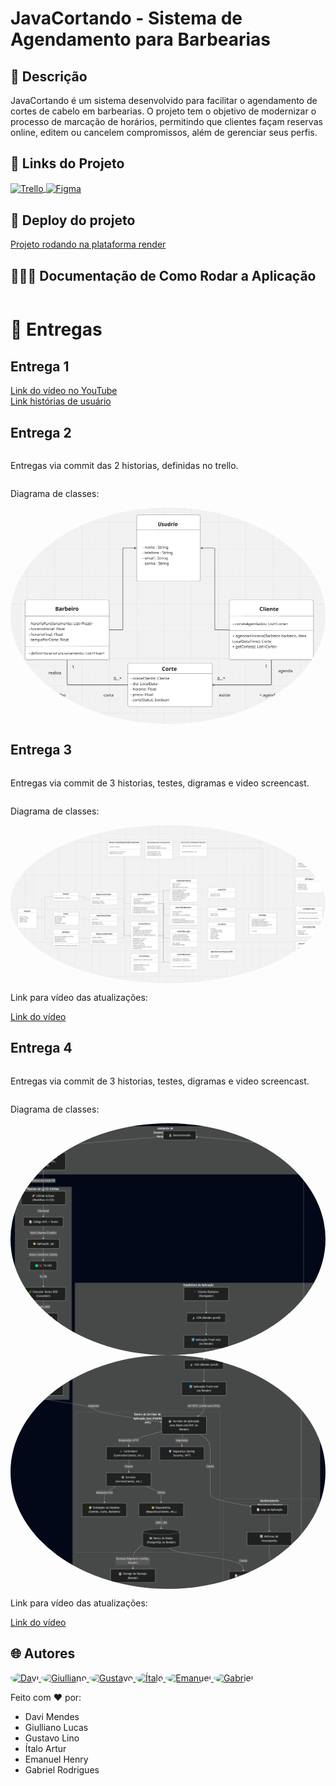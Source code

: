 # **JavaCortando - Sistema de Agendamento para Barbearias**

## 📌 Descrição
JavaCortando é um sistema desenvolvido para facilitar o agendamento de cortes de cabelo em barbearias. 
O projeto tem o objetivo de modernizar o processo de marcação de horários, permitindo que clientes façam reservas online, 
editem ou cancelem compromissos, além de gerenciar seus perfis.

## 🔗 Links do Projeto
<div style="display: inline_block">
 <a href="https://trello.com/invite/b/67db31973176211a647f7134/ATTI70be2f70dd5fde3bf304746c8d65367a25D5ED40/trabalho-programacao-orientada-a-objeto-barbearia">
  <img align="center" alt="Trello" heigth="30" width="40" src="https://cdn.jsdelivr.net/gh/devicons/devicon@latest/icons/trello/trello-original.svg">
 </a>

 <a href="https://www.figma.com/design/eUPMeF3Suui8iQ5W0dQsY4/JaVaCortando?node-id=0-1&t=rCHhRQjuv40g83jF-1">
  <img align="center" alt="Figma" heigth="30" width="40" src="https://cdn.jsdelivr.net/gh/devicons/devicon@latest/icons/figma/figma-original.svg">
 </a>
</div>

<h2>🚀 Deploy do projeto</h2>
<div style="display: flex; flex-direction: column;">
 <a href="https://front-projeto-poo.onrender.com/">Projeto rodando na plataforma render</a>
</div>

<h2>🧑🏻‍💻 Documentação de Como Rodar a Aplicação</h2>
<div style="display: flex; flex-direction: column;">
 
</div>

<h1>📃 Entregas</h1>
<h2>Entrega 1</h2>
<div style="display: flex; flex-direction: column;">
  <a href="https://youtu.be/8Q1tQ8D2EZQ?si=sDhOYCMUrof_788Q">Link do vídeo no YouTube</a>
  <a href="https://trello.com/invite/b/67db31973176211a647f7134/ATTI70be2f70dd5fde3bf304746c8d65367a25D5ED40/trabalho-programacao-orientada-a-objeto-barbearia">Link histórias de usuário</a>
</div>

<h2>Entrega 2</h2>
<div style="display: flex; flex-direction: column;">
  <p>Entregas via commit das 2 historias, definidas no trello.</p>
  <p>Diagrama de classes: </p>
  <img style="border-radius: 50%" src="diagramas/DiagramaEntrega2.png" width="1000px;" alt="Diagrama de Classes"/>
</div>

<h2>Entrega 3</h2>
<div style="display: flex; flex-direction: column;">
  <p>Entregas via commit de 3 historias, testes, digramas e video screencast.</p>
  <p>Diagrama de classes: </p>
  <img style="border-radius: 50%" src="diagramas/DiagramaEntrega3.png" width="1000px;" alt="Diagrama de Classes"/>
 <p>Link para vídeo das atualizações: </p>
 <a href="https://youtu.be/7tUJrM01ImM">Link do vídeo</a>
</div>

<h2>Entrega 4</h2>
<div style="display: flex; flex-direction: column;">
  <p>Entregas via commit de 3 historias, testes, digramas e video screencast.</p>
  <p>Diagrama de classes: </p>
  <img style="border-radius: 50%" src="diagramas/DiagramaEntrega4Parte1.png" width="1000px;" alt="Diagrama de Classes"/>
 <img style="border-radius: 50%" src="diagramas/DiagramaEntrega4Parte2.png" width="1000px;" alt="Diagrama de Classes"/>
 <p>Link para vídeo das atualizações: </p>
 <a href="">Link do vídeo</a>
</div>

## 🌐 Autores
<a href="https://github.com/DavidaMendes">
 <img style="border-radius: 50%" src="https://avatars.githubusercontent.com/u/166074227?v=4" width="100px;" alt="Davi"/>
</a>
<a href="https://github.com/giulms">
 <img style="border-radius: 50%" src="https://avatars.githubusercontent.com/u/163376922?v=4" width="100px;" alt="Giulliano"/>
</a>
<a href="https://github.com/GustavoLino728">
 <img style="border-radius: 50%" src="https://avatars.githubusercontent.com/u/161669997?v=4" width="100px;" alt="Gustavo"/>
</a>
<a href="https://github.com/ItaloVasconcelos05">
 <img style="border-radius: 50%" src="https://avatars.githubusercontent.com/u/163598100?v=4" width="100px;" alt="Ítalo"/>
</a>
<a href="https://github.com/henryzera">
 <img style="border-radius: 50%" src="https://avatars.githubusercontent.com/u/171767864?v=4" width="100px;" alt="Emanuel"/>
</a>
<a href="https://github.com/brittola">
 <img style="border-radius: 50%" src="https://avatars.githubusercontent.com/u/99913525?v=4" width="100px;" alt="Gabriel"/>
</a>


Feito com ❤️ por:
- Davi Mendes
- Giulliano Lucas
- Gustavo Lino
- Ítalo Artur
- Emanuel Henry
- Gabriel Rodrigues
